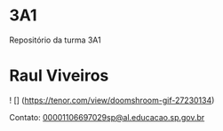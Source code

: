 # 3A1

Repositório da turma 3A1

# Raul Viveiros

! [] (https://tenor.com/view/doomshroom-gif-27230134)

Contato:
00001106697029sp@al.educacao.sp.gov.br
